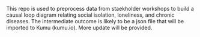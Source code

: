 This repo is used to preprocess data from staekholder workshops to build a causal loop diagram relating social isolation, loneliness, and chronic diseases.
The intermediate outcome is likely to be a json file that will be imported to Kumu (kumu.io). More update will be provided.
